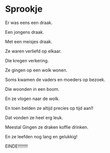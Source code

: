 # Sprookje

Er was eens een draak.

Een jongens draak.

Met een meisjes draak.

Ze waren verliefd op elkaar.

Die kregen verkering.

Ze gingen op een wolk wonen.

Soms kwamen de vaders en moeders op bezoek.

Die woonden in een boom.

En ze vlogen naar de wolk.

En toen belden ze altijd precies op tijd aan!!

Dat vonden ze heel erg leuk.

Meestal Gingen ze draken koffie drinken.

En ze leefden nog lang en gelukkig!

EINDE!!!!!!!!